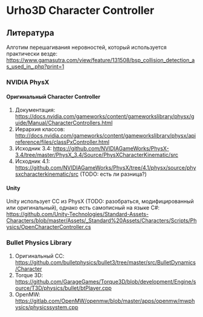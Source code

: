 # Urho3D Character Controller

## Литература

Алготим перешагивания неровностей, который используется практически везде: <https://www.gamasutra.com/view/feature/131508/bsp_collision_detection_as_used_in_.php?print=1>

### NVIDIA PhysX

#### Оригинальный Character Controller

1. Документация: <https://docs.nvidia.com/gameworks/content/gameworkslibrary/physx/guide/Manual/CharacterControllers.html>
2. Иерархия классов: <http://docs.nvidia.com/gameworks/content/gameworkslibrary/physx/apireference/files/classPxController.html>
3. Исходник 3.4: <https://github.com/NVIDIAGameWorks/PhysX-3.4/tree/master/PhysX_3.4/Source/PhysXCharacterKinematic/src>
4. Исходник 4.1: <https://github.com/NVIDIAGameWorks/PhysX/tree/4.1/physx/source/physxcharacterkinematic/src> (TODO: есть ли разница?)

#### Unity

Unity использует CC из PhysX (TODO: разобраться, модифицированный или оригинальный), однако
есть самописный на языке C#: <https://github.com/Unity-Technologies/Standard-Assets-Characters/blob/master/Assets/_Standard%20Assets/Characters/Scripts/Physics/OpenCharacterController.cs>

### Bullet Physics Library

1. Оригинальный CC: <https://github.com/bulletphysics/bullet3/tree/master/src/BulletDynamics/Character>
2. Torque 3D: <https://github.com/GarageGames/Torque3D/blob/development/Engine/source/T3D/physics/bullet/btPlayer.cpp>
3. OpenMW: <https://gitlab.com/OpenMW/openmw/blob/master/apps/openmw/mwphysics/physicssystem.cpp>
